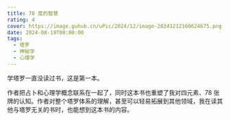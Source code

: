```yaml
---
title: 78 度的智慧
rating: 4
cover: https://image.guhub.cn/uPic/2024/12/image-20241212160624675.png
date: 2024-08-19T00:00:00
tags:
  - 塔罗
  - 神秘学
  - 心理学
---
```


学塔罗一直没读过书，这是第一本。

作者把占卜和心理学概念联系在一起了，同时这本书也重塑了我对四元素、78 张牌的认知。作者对整个塔罗体系的理解，甚至可以轻易拓展到其他领域，我在读其他与塔罗无关的书时，也能想到这本书的内容。
